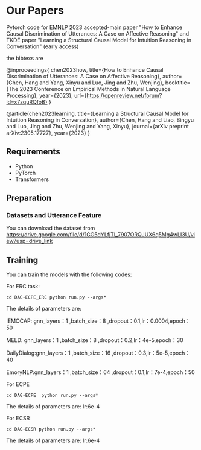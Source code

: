 # Our Papers
Pytorch code for EMNLP 2023 accepted-main paper "How to Enhance Causal Discrimination of Utterances: A Case on Affective Reasoning" 
and TKDE paper "Learning a Structural Causal Model for Intuition Reasoning in Conversation" (early access) 

the bibtexs are 

@inproceedings{
chen2023how,
title={How to Enhance Causal Discrimination of Utterances: A Case on Affective Reasoning},
author={Chen, Hang and Yang, Xinyu and Luo, Jing and Zhu, Wenjing},
booktitle={The 2023 Conference on Empirical Methods in Natural Language Processing},
year={2023},
url={https://openreview.net/forum?id=x7zquRQfoB}
}

@article{chen2023learning,
  title={Learning a Structural Causal Model for Intuition Reasoning in Conversation},
  author={Chen, Hang and Liao, Bingyu and Luo, Jing and Zhu, Wenjing and Yang, Xinyu},
  journal={arXiv preprint arXiv:2305.17727},
  year={2023}
}

## Requirements
* Python 
* PyTorch 
* Transformers


## Preparation

### Datasets and Utterance Feature
You can download the dataset from https://drive.google.com/file/d/1GG5dYLfjTI_7907ORQJUX6q5Mg4wLI3U/view?usp=drive_link


## Training
You can train the models with the following codes:

For ERC task: 

`cd DAG-ECPE_ERC
python run.py --args*` 

The details of parameters are: 

IEMOCAP: gnn_layers：1 ,batch_size：8 ,dropout：0.1,lr：0.0004,epoch：50 

MELD: gnn_layers：1 ,batch_size：8 ,dropout：0.2,lr：4e-5,epoch：30

DailyDialog:gnn_layers：1 ,batch_size：16 ,dropout：0.3,lr：5e-5,epoch：40

EmoryNLP:gnn_layers：1 ,batch_size：64 ,dropout：0.1,lr：7e-4,epoch：50

For ECPE 

`cd DAG-ECPE 
python run.py --args*` 

The details of parameters are: 
lr:6e-4 

For ECSR 

`cd DAG-ECSR
python run.py --args*` 

The details of parameters are: 
lr:6e-4 
